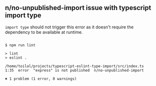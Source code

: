 n/no-unpublished-import issue with typescript import type
---

`import type` should not trigger this error as it doesn't require the dependency to be available at runtime.

```

$ npm run lint

> lint
> eslint .

/home/toilal/projects/typescript-eslint-type-import/src/index.ts
1:35  error  "express" is not published  n/no-unpublished-import

✖ 1 problem (1 error, 0 warnings)
```
